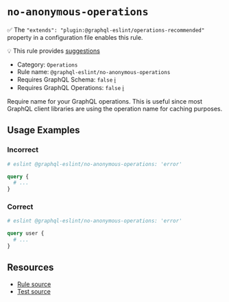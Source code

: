 # `no-anonymous-operations`

✅ The `"extends": "plugin:@graphql-eslint/operations-recommended"` property in a configuration file
enables this rule.

💡 This rule provides
[suggestions](https://eslint.org/docs/developer-guide/working-with-rules#providing-suggestions)

- Category: `Operations`
- Rule name: `@graphql-eslint/no-anonymous-operations`
- Requires GraphQL Schema: `false` [ℹ️](../../README.md#extended-linting-rules-with-graphql-schema)
- Requires GraphQL Operations: `false`
  [ℹ️](../../README.md#extended-linting-rules-with-siblings-operations)

Require name for your GraphQL operations. This is useful since most GraphQL client libraries are
using the operation name for caching purposes.

## Usage Examples

### Incorrect

```graphql
# eslint @graphql-eslint/no-anonymous-operations: 'error'

query {
  # ...
}
```

### Correct

```graphql
# eslint @graphql-eslint/no-anonymous-operations: 'error'

query user {
  # ...
}
```

## Resources

- [Rule source](../../packages/plugin/src/rules/no-anonymous-operations.ts)
- [Test source](../../packages/plugin/tests/no-anonymous-operations.spec.ts)
